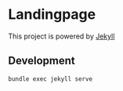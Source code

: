 # Landingpage

This project is powered by [Jekyll](https://jekyllrb.com/)

## Development

```sh
bundle exec jekyll serve
```
